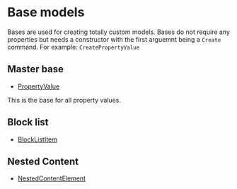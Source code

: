 # Base models

Bases are used for creating totally custom models. Bases do not require any properties but needs a constructor with the first arguemnt being a `Create` command. For example: `CreatePropertyValue` 

## Master base
* [PropertyValue](../../../src/Nikcio.UHeadless/UmbracoElements/Properties/Bases/Models/PropertyValue.cs)

This is the base for all property values.

## Block list
* [BlockListItem](../../../src/Nikcio.UHeadless/UmbracoElements/Properties/EditorsValues/BlockList/Models/BlockListItem.cs)

## Nested Content
* [NestedContentElement](../../../src/Nikcio.UHeadless/UmbracoElements/Properties/EditorsValues/NestedContent/Models/NestedContentElement.cs)